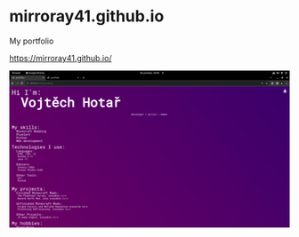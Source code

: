 # mirroray41.github.io
My portfolio

https://mirroray41.github.io/

![example](https://github.com/Mirroray41/mirroray41.github.io/blob/main/desktop-example-1.png)
